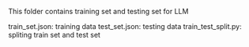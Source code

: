 This folder contains training set and testing set for LLM

train_set.json: training data
test_set.json: testing data
train_test_split.py: spliting train set and test set